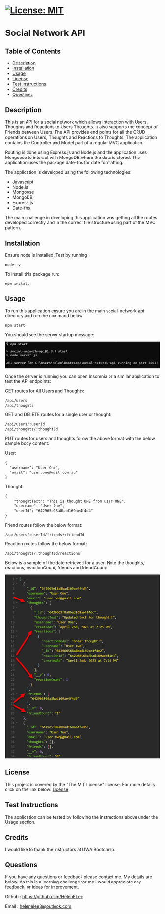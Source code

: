 
  # [![License: MIT](https://img.shields.io/badge/License-MIT-yellow.svg)](https://opensource.org/licenses/MIT)

  # Social Network API

  ## Table of Contents
 - [Description](#description)
 - [Installation](#installation)
 - [Usage](#usage)
 - [License](#license)
 - [Test Instructions](#test-instructions)
 - [Credits](#credits)
 - [Questions](#questions)
  
  ## Description
  This is an API for a social network which allows interaction with Users, Thoughts and Reactions to Users Thoughts. It also supports the concept of Friends between Users. The API provides end points for all the CRUD operations on Users, Thoughts and Reactions to Thoughts. The application contains the Controller and Model part of a regular MVC application.

  Routing is done using Express.js and Node.js and the application uses Mongoose to interact with MongoDB where the data is stored. The application uses the package date-fns for date formatting.
  
  The application is developed using the following technologies:
  - Javascript
  - Node.js
  - Mongoose
  - MongoDB
  - Express.js
  - Date-fns

  The main challenge in developing this application was getting all the routes developed correctly and in the correct file structure using part of the MVC pattern. 


  ## Installation
  Ensure node is installed. Test by running 
  ```
  node -v
  ```

  To install this package run:
  ```
  npm install
  ```

  ## Usage
  To run this application ensure you are in the main social-network-api directory and run the command below
  
```
npm start
```
You should see the server startup message:

![Here is a screenshot showing the server started.](/images/server-start.png)

Once the server is running you can open Insomnia or a similar application to test the API endpoints:

GET routes for All Users and Thoughts:
```
/api/users
/api/thoughts
```
GET and DELETE routes for a single user or thought:
```
/api/users/:userId
/api/thoughts/:thoughtId
```
PUT routes for users and thoughts follow the above format with the below sample body content.

User:
```
{
  "username": "User One",
  "email": "user.one@mail.com.au"
}
```
Thought:
```
{
	"thoughtText": "This is thought ONE from user ONE",
	"username": "User One",
	"userId": "642965e18a8bad169ae4f4d4"
}
```
Friend routes follow the below format:
```
/api/users/:userId/friends/:friendId
```
Reaction routes follow the below format:
```
/api/thoughts/:thoughtId/reactions
```

Below is a sample of the date retrieved for a user. Note the thoughts, reactions, reactionCount, friends and friendCount:

![Here is a screenshot showing the home page.](/images/user.png)


  ## License
  This project is covered by the "The MIT License" license.
  For more details click on the link below:
  [License](https://opensource.org/licenses/MIT)
  
  
  ## Test Instructions
  The application can be tested by following the instructions above under the Usage section.


  ## Credits
  I would like to thank the instructors at UWA Bootcamp. 
  
  ## Questions
 If you have any questions or feedback please contact me. My details are below. As this is a learning challenge for me I would appreciate any feedback, or ideas for improvement.

 Github : https://github.com/HelenELee 

 Email : helenelee3@outlook.com
  
